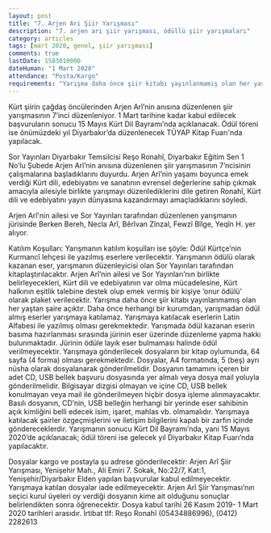 ```yaml
---
layout: post
title: "7. Arjen Ari Şiir Yarışması"
description: "7. arjen ari şiir yarışması, ödüllü şiir yarışmaları"
category: articles
tags: [mart 2020, genel, şiir yarışması]
comments: true
lastDate: 1583010000
dateHuman: "1 Mart 2020"
attendance: "Posta/Kargo"
requirements: "Yarışma daha önce şiir kitabı yayınlanmamış olan her yaştan şaire açıktır."
---
```


Kürt şiirin çağdaş öncülerinden Arjen Arî’nin anısına düzenlenen şiir yarışmasının 7’inci düzenleniyor. 1 Mart tarihine kadar kabul edilecek başvuruların sonucu 15 Mayıs Kürt Dil Bayramı’nda açıklanacak. Ödül töreni ise önümüzdeki yıl Diyarbakır’da düzenlenecek TÜYAP Kitap Fuarı'nda yapılacak.

Sor Yayınları Diyarbakır Temsilcisi Reşo Ronahî, Diyarbakır Eğitim Sen 1 No’lu Şubede Arjen Arî’nin anısına düzenlenen şiir yarışmasının 7’ncisinin çalışmalarına başladıklarını duyurdu. Arjen Arî’nin yaşamı boyunca emek verdiği Kürt dili, edebiyatını ve sanatının evrensel değerlerine sahip çıkmak amacıyla ailesiyle birlikte yarışmayı düzenlediklerini dile getiren Ronahî, Kürt dili ve edebiyatını yayın dünyasına kazandırmayı amaçladıklarını söyledi.

Arjen Arî'nin ailesi ve Sor Yayınları tarafından düzenlenen yarışmanın jürisinde Berken Bereh, Necla Arî, Bêrîvan Zînzal, Fewzî Bîlge, Yeqîn H. yer alıyor.

Katılım Koşulları:
Yarışmanın katılım koşulları ise şöyle:
Ödül Kürtçe’nin Kurmancî lehçesi ile yazılmış eserlere verilecektir.
Yarışmanın ödülü olarak kazanan eser, yarışmanın düzenleyicisi olan Sor Yayınları tarafından kitaplaştırılacaktır.
Arjen Arî’nin ailesi ve Sor Yayınları’nın birlikte belirleyecekleri, Kürt dili ve edebiyatının var olma mücadelesine, Kürt halkının eşitlik talebine destek olup emek vermiş bir kişiye ‘onur ödülü’ olarak plaket verilecektir.
Yarışma daha önce şiir kitabı yayınlanmamış olan her yaştan şaire açıktır.
Daha önce herhangi bir kurumdan, yarışmadan ödül almış eserler yarışmaya katılamaz.
Yarışmaya katılacak eserlerin Latin Alfabesi ile yazılmış olması gerekmektedir.
Yarışmada ödül kazanan eserin basıma hazırlanması sırasında jürinin eser üzerinde düzenleme yapma hakkı bulunmaktadır.
Jürinin ödüle layık eser bulmaması halinde ödül verilmeyecektir.
Yarışmaya gönderilecek dosyaların bir kitap oylumunda, 64 sayfa (4 forma) olması gerekmektedir.
Dosyalar, A4 formatında, 5 (beş) ayrı nüsha olarak dosyalanarak gönderilmelidir.
Dosyanın tamamını içeren bir adet CD, USB bellek başvuru dosyasında yer almalı veya dosya mail yoluyla gönderilmelidir.
Bilgisayar dizgisi olmayan ve içine CD, USB bellek konulmayan veya mail ile gönderilmeyen hiçbir dosya işleme alınmayacaktır.
Basılı dosyanın, CD’nin, USB belleğin herhangi bir yerinde eser sahibinin açık kimliğini belli edecek isim, işaret, mahlas vb. olmamalıdır.
Yarışmaya katılacak şairler özgeçmişlerini ve iletişim bilgilerini kapalı bir zarfın içinde göndereceklerdir.
Yarışmanın sonucu Kürt Dil Bayramı’nda, yani 15 Mayıs 2020’de açıklanacak; ödül töreni ise gelecek yıl Diyarbakır Kitap Fuarı’nda yapılacaktır.

Dosyalar kargo ve postayla şu adrese gönderilecektir: Arjen Arî Şiir Yarışması, Yenişehir Mah., Ali Emiri 7. Sokak, No:22/7, Kat:1, Yenişehir/Diyarbakır 
Elden yapılan başvurular kabul edilmeyecektir.
Yarışmaya katılan dosyalar iade edilmeyecektir.
Arjen Arî Şiir Yarışması’nın seçici kurul üyeleri oy verdiği dosyanın kime ait olduğunu sonuçlar belirlendikten sonra öğrenecektir.
Dosya kabul tarihi 26 Kasım 2019- 1 Mart 2020 tarihleri arasıdır.
İrtibat tlf: Reşo Ronahî (05434886996), (0412) 2282613